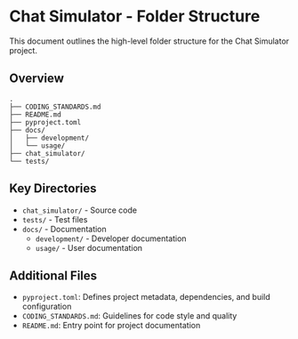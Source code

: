 # Chat Simulator - Folder Structure

This document outlines the high-level folder structure for the Chat Simulator project.

## Overview

```
.
├── CODING_STANDARDS.md
├── README.md
├── pyproject.toml
├── docs/
│   ├── development/
│   └── usage/
├── chat_simulator/
└── tests/
```

## Key Directories

- `chat_simulator/` - Source code
- `tests/` - Test files
- `docs/` - Documentation
  - `development/` - Developer documentation
  - `usage/` - User documentation

## Additional Files

- `pyproject.toml`: Defines project metadata, dependencies, and build configuration
- `CODING_STANDARDS.md`: Guidelines for code style and quality
- `README.md`: Entry point for project documentation